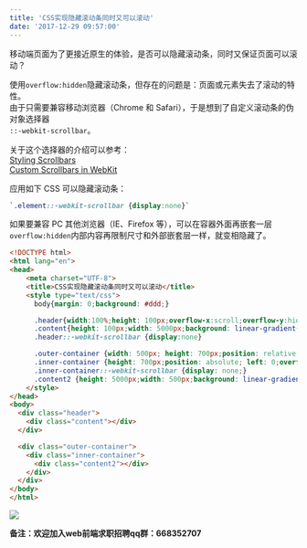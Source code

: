 ```yaml
---
title: 'CSS实现隐藏滚动条同时又可以滚动'
date: '2017-12-29 09:57:00'
---   
```

移动端页面为了更接近原生的体验，是否可以隐藏滚动条，同时又保证页面可以滚动？

使用`overflow:hidden`隐藏滚动条，但存在的问题是：页面或元素失去了滚动的特性。  
由于只需要兼容移动浏览器（Chrome 和 Safari），于是想到了自定义滚动条的伪对象选择器  
`::-webkit-scrollbar`。

关于这个选择器的介绍可以参考：  
[Styling Scrollbars](https://webkit.org/blog/363/styling-scrollbars/)  
[Custom Scrollbars in WebKit](https://css-tricks.com/custom-scrollbars-in-webkit/)

应用如下 CSS 可以隐藏滚动条：

```css
`.element::-webkit-scrollbar {display:none}`
```

如果要兼容 PC 其他浏览器（IE、Firefox 等），可以在容器外面再嵌套一层`overflow:hidden`内部内容再限制尺寸和外部嵌套层一样，就变相隐藏了。

```html
<!DOCTYPE html>      
<html lang="en">      
<head>      
    <meta charset="UTF-8">      
    <title>CSS实现隐藏滚动条同时又可以滚动</title>    
    <style type="text/css">
      body{margin: 0;background: #ddd;}

      .header{width:100%;height: 100px;overflow-x:scroll;overflow-y:hidden;}
      .content{height: 100px;width: 5000px;background: linear-gradient(to right, green , blue);}
      .header::-webkit-scrollbar {display:none}

      .outer-container {width: 500px; height: 700px;position: relative;overflow: hidden;}
      .inner-container {height: 700px;position: absolute; left: 0;overflow-x: hidden;overflow-y: scroll;}
      .inner-container::-webkit-scrollbar {display: none;}
      .content2 {height: 5000px;width: 500px;background: linear-gradient(red , blue);}
    </style>     
</head>      
<body>
  <div class="header">
    <div class="content"></div>
  </div>

  <div class="outer-container">
    <div class="inner-container">
      <div class="content2"></div>
    </div>
  </div>
</body>      
</html> 
```
  
![](https://img-blog.csdn.net/20171229095627979)  

****备注**：欢迎加入web前端求职招聘qq群：**668352707****